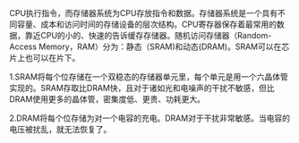 CPU执行指令，而存储器系统为CPU存放指令和数据。存储器系统是一个具有不同容量、成本和访问时间的存储设备的层次结构。CPU寄存器保存着最常用的数据，靠近CPU的小的、快速的告诉缓存存储器。随机访问存储器（Random-Access Memory，RAM）分为：静态（SRAM)和动态(DRAM)。SRAM可以在芯片上也可以在片下。

1.SRAM将每个位存储在一个双稳态的存储器单元里，每个单元是用一个六晶体管实现的。SRAM存取比DRAM快，且对于诸如光和电噪声的干扰不敏感，但比DRAM使用更多的晶体管，密集度低、更贵、功耗更大。

2.DRAM将每个位存储为对一个电容的充电。DRAM对于干扰非常敏感。当电容的电压被扰乱，就无法恢复了。
